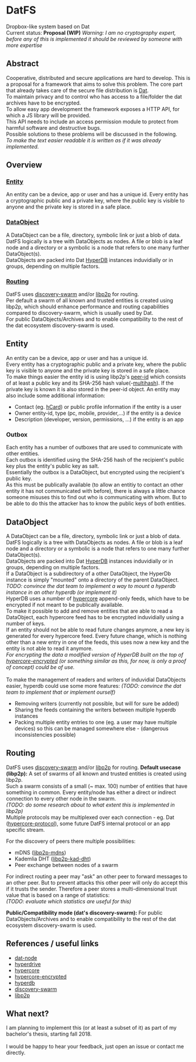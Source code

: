 # DatFS

Dropbox-like system based on Dat<br>
Current status: **Proposal (WIP)**
*Warning: I am no cryptography expert, before any of this is implemented it should be reviewed by someone with more expertise*

## Abstract

Cooperative, distributed and secure applications are hard to develop.
This is a proposal for a framework that aims to solve this problem.
The core part that already takes care of the secure file distribution is [Dat](https://datproject.org).<br>
To maintain privacy and to control who has access to a file/folder the dat archives have to be encrypted.<br>
To allow easy app development the framework exposes a HTTP API, for which a JS library will be provided.<br>
This API needs to include an access permission module to protect from harmful software and destructive bugs.<br>
Possible solutions to these problems will be discussed in the following.<br>
*To make the text easier readable it is written as if it was already implemented.*

## Overview

### [Entity](#entity)

An entity can be a device, app or user and has a unique id.
Every entity has a cryptographic public and a private key, where the public key is visible to anyone and the private key is stored in a safe place.

### [DataObject](#dataobject)

A DataObject can be a file, directory, symbolic link or just a blob of data.
DatFS logically is a tree with DataObjects as nodes. A file or blob is a leaf node and a directory or a symbolic is a node that refers to one many further DataObject(s).<br>
DataObjects are packed into Dat [HyperDB](https://github.com/mafintosh/hyperdb) instances induvidially or in groups, depending on multiple factors.

### [Routing](#routing)

DatFS uses [discovery-swarm](https://github.com/mafintosh/discovery-swarm) and/or [libp2p](https://libp2p.io/) for routing.<br>
Per default a swarm of all known and trusted entities is created using libp2p, which should enhance performance and routing capabilities compared to discovery-swarm, which is usually used by Dat.<br>
For public DataObjects/Archives and to enable compatibility to the rest of the dat ecosystem discovery-swarm is used.

## Entity

An entity can be a device, app or user and has a unique id.<br>
Every entity has a cryptographic public and a private key, where the public key is visible to anyone and the private key is stored in a safe place.<br>
To make things easier the entity id is using libp2p's [peer-id](https://github.com/libp2p/js-peer-id) which consists of at least a public key and its SHA-256 hash value(-[multihash](https://github.com/multiformats/multihash)).
If the private key is known it is also stored in the peer-id object.
An entity may also include some additional information:

* Contact (eg. [hCard](https://en.wikipedia.org/wiki/HCard)) or public profile information if the entity is a user
* Owner entity-id, type (pc, mobile, provider,...) if the entity is a device
* Description (developer, version, permissions, ...) if the entity is an app

### Outbox

Each entity has a number of outboxes that are used to communicate with other entities.<br>
Each outbox is identified using the SHA-256 hash of the recipient's public key plus the entity's public key as salt.<br>
Essentially the outbox is a DataObject, but encrypted using the recipient's public key.<br>
As this must be publically available (to allow an entitiy to contact an other entity it has not communicated with before), there is always a little chance someone misuses this to find out who is communicating with whom. But to be able to do this the attacker has to know the public keys of both entities.

## DataObject

A DataObject can be a file, directory, symbolic link or just a blob of data.
DatFS logically is a tree with DataObjects as nodes. A file or blob is a leaf node and a directory or a symbolic is a node that refers to one many further DataObject(s).<br>
DataObjects are packed into Dat [HyperDB](https://github.com/mafintosh/hyperdb) instances induvidially or in groups, depending on multiple factors.<br>
If a DataObject is a subdirectory of a other DataObject, the HyperDb instance is simply "mounted" onto a directory of the parent DataObject.<br>
*TODO: convince the dat team to implement a way to mount a hyperdb instance in an other hyperdb (or implement it)*<br>
HyperDB uses a number of [hypercore](https://github.com/mafintosh/hypercore) append-only feeds, which have to be encrypted if not meant to be publically available.<br>
To make it possible to add and remove entities that are able to read a DataObject, each hypercore feed has to be encrypted induvidially using a number of keys.<br>
If an entity should not be able to read future changes anymore, a new key is generated for every hypercore feed. Every future change, which is nothing other than a new entry in one of the feeds, this uses now a new key and the entity is not able to read it anymore.<br>
*For encrypting the data a modified version of HyperDB built on the top of [hypercore-encrypted](https://github.com/fsteff/hypercore-encrypted) (or something similar as this, for now, is only a proof of concept) could be of use.*<br><br>
To make the management of readers and writers of induvidial DataObjects easier, hyperdb could use some more features: *(TODO: convince the dat team to implement that or implement ourself)*<br>
* Removing writers (currently not possible, but will for sure be added)
* Sharing the feeds containing the writers between multiple hyperdb instances
* Packing multiple entity entries to one (eg. a user may have multiple devices) so this can be managed somewhere else - (dangerous inconsistencies possible)

## Routing

DatFS uses [discovery-swarm](https://github.com/mafintosh/discovery-swarm) and/or [libp2p](https://libp2p.io/) for routing.
**Default usecase (libp2p):**
A set of swarms of all known and trusted entities is created using libp2p.<br>
Such a swarm consists of a small (~ max. 100) number of entities that have something in common. Every entity/node has either a direct or indirect connection to every other node in the swarm.<br>
*(TODO: do some research about to what extent this is implemented in libp2p)*<br>
Multiple protocols may be multiplexed over each connection - eg. Dat ([hypercore-protocol](https://github.com/mafintosh/hypercore-protocol)), some future DatFS internal protocol or an app specific stream.

For the discovery of peers there multiple possibilities:

* mDNS ([libp2p-mdns](https://github.com/libp2p/js-libp2p-mdns))
* Kademlia DHT ([libp2p-kad-dht](https://github.com/libp2p/js-libp2p-kad-dht))
* Peer exchange between nodes of a swarm

For indirect routing a peer may "ask" an other peer to forward messages to an other peer. But to prevent attacks this other peer will only do accept this if it trusts the sender.
Therefore a peer stores a multi-dimensional trust value that is based on a range of statistics:<br>
*(TODO: evaluate which statistics are useful for this)*

**Public/Compatibility mode (dat's discovery-swarm):**
For public DataObjects/Archives and to enable compatibility to the rest of the dat ecosystem discovery-swarm is used.

## References / useful links

* [dat-node](https://github.com/datproject/dat-node)
* [hyperdrive](https://github.com/mafintosh/hyperdrive)
* [hypercore](https://github.com/mafintosh/hypercore)
* [hypercore-encrypted](https://github.com/fsteff/hypercore-encrypted)
* [hyperdb](https://github.com/mafintosh/hyperdb)
* [discovery-swarm](https://github.com/mafintosh/discovery-swarm)
* [libp2p](https://libp2p.io/)

## What next?

I am planning to implement this (or at least a subset of it) as part of my bachelor's thesis, starting fall 2018.<br><br>
I would be happy to hear your feedback, just open an issue or contact me directly.